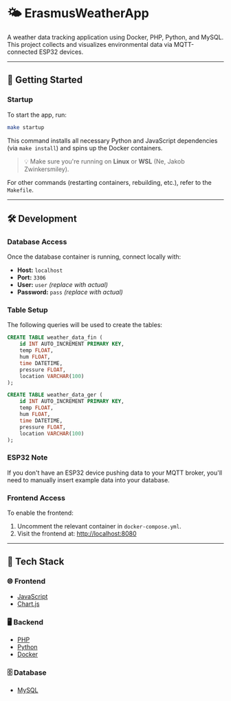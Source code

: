 # 🌤️ ErasmusWeatherApp

A weather data tracking application using Docker, PHP, Python, and MySQL. This project collects and visualizes environmental data via MQTT-connected ESP32 devices.

---

## 🚀 Getting Started

### Startup

To start the app, run:

```bash
make startup
```

This command installs all necessary Python and JavaScript dependencies (via `make install`) and spins up the Docker containers.

> 💡 Make sure you're running on **Linux** or **WSL** (Ne, Jakob Zwinkersmiley).

For other commands (restarting containers, rebuilding, etc.), refer to the `Makefile`.

---

## 🛠️ Development

### Database Access

Once the database container is running, connect locally with:

- **Host:** `localhost`  
- **Port:** `3306`  
- **User:** `user` *(replace with actual)*  
- **Password:** `pass` *(replace with actual)*  

### Table Setup

The following queries will be used to create the tables:

```sql
CREATE TABLE weather_data_fin (
    id INT AUTO_INCREMENT PRIMARY KEY,
    temp FLOAT,
    hum FLOAT,
    time DATETIME,
    pressure FLOAT,
    location VARCHAR(100)
);
```

```sql
CREATE TABLE weather_data_ger (
    id INT AUTO_INCREMENT PRIMARY KEY,
    temp FLOAT,
    hum FLOAT,
    time DATETIME,
    pressure FLOAT,
    location VARCHAR(100)
);
```

### ESP32 Note

If you don't have an ESP32 device pushing data to your MQTT broker, you'll need to manually insert example data into your database.

### Frontend Access

To enable the frontend:

1. Uncomment the relevant container in `docker-compose.yml`.
2. Visit the frontend at: [http://localhost:8080](http://localhost:8080)

---

## 🧰 Tech Stack

### 🌐 Frontend

- [JavaScript](https://developer.mozilla.org/en-US/docs/Web/JavaScript)
- [Chart.js](https://www.chartjs.org/docs/latest/)

### 🖥️ Backend

- [PHP](https://www.php.net/docs.php)
- [Python](https://docs.python.org/3/)
- [Docker](https://docs.docker.com/)

### 🗄️ Database

- [MySQL](https://dev.mysql.com/doc/)
